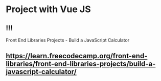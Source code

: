 # Project with Vue JS
## !!!
Front End Libraries Projects - Build a JavaScript Calculator
## https://learn.freecodecamp.org/front-end-libraries/front-end-libraries-projects/build-a-javascript-calculator/
